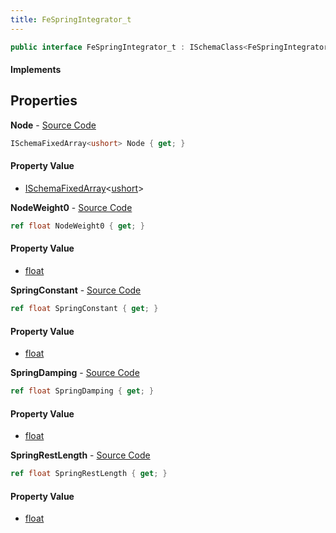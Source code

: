 ```yaml
---
title: FeSpringIntegrator_t
---
```


```csharp
public interface FeSpringIntegrator_t : ISchemaClass<FeSpringIntegrator_t>, ISchemaField, ISchemaClass, INativeHandle
```

#### Implements

## Properties

**Node** - [Source Code](https://github.com/swiftly-solution/swiftlys2/blob/master/managed/src/SwiftlyS2.Generated/Schemas/Interfaces/FeSpringIntegrator_t.cs#L16)

```csharp
ISchemaFixedArray<ushort> Node { get; }
```

#### Property Value

- [ISchemaFixedArray](/docs/api/shared/schemas/ischemafixedarray-1)<[ushort](https://learn.microsoft.com/dotnet/api/system.uint16)>

**NodeWeight0** - [Source Code](https://github.com/swiftly-solution/swiftlys2/blob/master/managed/src/SwiftlyS2.Generated/Schemas/Interfaces/FeSpringIntegrator_t.cs#L24)

```csharp
ref float NodeWeight0 { get; }
```

#### Property Value

- [float](https://learn.microsoft.com/dotnet/api/system.single)

**SpringConstant** - [Source Code](https://github.com/swiftly-solution/swiftlys2/blob/master/managed/src/SwiftlyS2.Generated/Schemas/Interfaces/FeSpringIntegrator_t.cs#L20)

```csharp
ref float SpringConstant { get; }
```

#### Property Value

- [float](https://learn.microsoft.com/dotnet/api/system.single)

**SpringDamping** - [Source Code](https://github.com/swiftly-solution/swiftlys2/blob/master/managed/src/SwiftlyS2.Generated/Schemas/Interfaces/FeSpringIntegrator_t.cs#L22)

```csharp
ref float SpringDamping { get; }
```

#### Property Value

- [float](https://learn.microsoft.com/dotnet/api/system.single)

**SpringRestLength** - [Source Code](https://github.com/swiftly-solution/swiftlys2/blob/master/managed/src/SwiftlyS2.Generated/Schemas/Interfaces/FeSpringIntegrator_t.cs#L18)

```csharp
ref float SpringRestLength { get; }
```

#### Property Value

- [float](https://learn.microsoft.com/dotnet/api/system.single)

